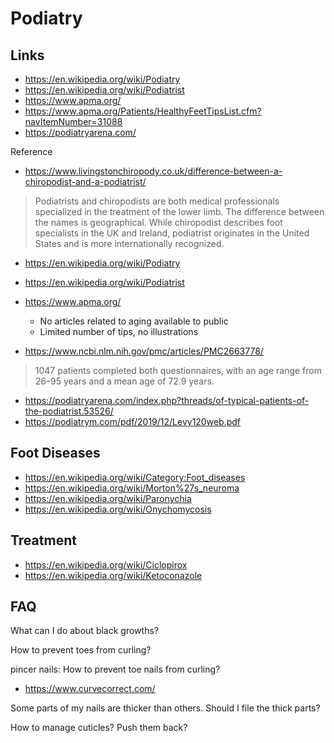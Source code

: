 # Podiatry

## Links

* https://en.wikipedia.org/wiki/Podiatry
* https://en.wikipedia.org/wiki/Podiatrist
* https://www.apma.org/
* https://www.apma.org/Patients/HealthyFeetTipsList.cfm?navItemNumber=31088
* https://podiatryarena.com/

Reference

* https://www.livingstonchiropody.co.uk/difference-between-a-chiropodist-and-a-podiatrist/

> Podiatrists and chiropodists are both medical professionals specialized in the treatment of the lower limb. The difference between the names is geographical. While chiropodist describes foot specialists in the UK and Ireland, podiatrist originates in the United States and is more internationally recognized.

* https://en.wikipedia.org/wiki/Podiatry
* https://en.wikipedia.org/wiki/Podiatrist

* https://www.apma.org/
  * No articles related to aging available to public
  * Limited number of tips, no illustrations

* https://www.ncbi.nlm.nih.gov/pmc/articles/PMC2663778/
> 1047 patients completed both questionnaires, with an age range from 26–95 years and a mean age of 72.9 years.
* https://podiatryarena.com/index.php?threads/of-typical-patients-of-the-podiatrist.53526/
* https://podiatrym.com/pdf/2019/12/Levy120web.pdf

## Foot Diseases

* https://en.wikipedia.org/wiki/Category:Foot_diseases
* https://en.wikipedia.org/wiki/Morton%27s_neuroma
* https://en.wikipedia.org/wiki/Paronychia
* https://en.wikipedia.org/wiki/Onychomycosis

## Treatment

* https://en.wikipedia.org/wiki/Ciclopirox
* https://en.wikipedia.org/wiki/Ketoconazole


## FAQ

What can I do about black growths?

How to prevent toes from curling?

pincer nails: How to prevent toe nails from curling?

* https://www.curvecorrect.com/

Some parts of my nails are thicker than others. Should I file the thick parts?

How to manage cuticles? Push them back?

